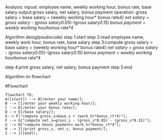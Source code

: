 Analysis:
inpust: employee name, weekly working hour, bonus rate, base salary
output:gross salary, net salary, bonus payment 
operation: gross salary = base salary + (weekly working hour* bonus rate*4)
          net salary = gross salary - (gross salary*0.05)-(gross salary*0.15)
          bonus payment = weekly working hour*bonus rate*4


Algorithm desig(psudocode)
step 1:start 
step 2:read employee name, weekly work hour, bonus rate, base salary
step 3:compute  gross salary = base salary + (weekly working hour* bonus rate*4)
          net salary = gross salary - (gross salary*0.05)-(gross salary*0.15)
          bonus payment = weekly working hour*bonus rate*4

step 4:print gross salary, net salary, bonus payment 
step 5:end 


Algorithm ini flowchart 

#Flowchart
```mermaid
flowchart TD;
A([start]) --> B[/enter your name/];
B --> C[/enter your weekly working hour/];
C --> D[/enter your bonus rate/];
D --> E[/base salary/];
E--> F["compute gross_s=base_s + (work_hr*bonus_rt*4)"];
F --> G["compute net_s=gross_s - (gross_s*0.05) - (gross_s*0.15)"];
G --> H["compute bonus payment= work_hr*bonus_rt*4"];
H --> I[/print gross_s, net_s, bonus payment/];
I --> J([end]);
```

